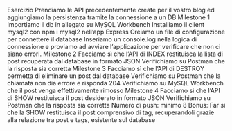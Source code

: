 Esercizio
Prendiamo le API precedentemente create per il vostro blog ed aggiungiamo la persistenza tramite la connessione a un DB
Milestone 1
Importiamo il db in allegato su MySQL Workbench
Installiamo il client mysql2 con npm i mysql2 nell’app Express
Creiamo un file di configurazione per connettere il database
Inseriamo un console.log nella logica di connessione e proviamo ad avviare l’applicazione per verificare che non ci siano errori.
Milestone 2
Facciamo sì che l’API di INDEX restituisca la lista di post recuperata dal database in formato JSON
Verifichiamo su Postman che la risposta sia corretta
Milestone 3
Facciamo sì che l’API di DESTROY permetta di eliminare un post dal database
Verifichiamo su Postman che la chiamata non dia errore e risponda 204
Verifichiamo su MySQL Workbench che il post venga effettivamente rimosso
Milestone 4
Facciamo sì che l’API di SHOW restituisca il post desiderato in formato JSON
Verifichiamo su Postman che la risposta sia corretta
Numero di push: minimo 8
Bonus:
Far sì che la SHOW restituisca il post comprensivo di tag, recuperandoli grazie alla relazione tra post e tags, esistente sul database
